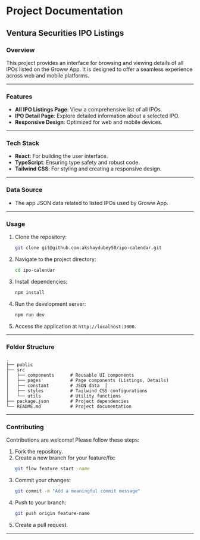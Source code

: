 # Project Documentation

## Ventura Securities IPO Listings

### Overview
This project provides an interface for browsing and viewing details of all IPOs listed on the Groww App. It is designed to offer a seamless experience across web and mobile platforms.

---

### Features
- **All IPO Listings Page**: View a comprehensive list of all IPOs.
- **IPO Detail Page**: Explore detailed information about a selected IPO.
- **Responsive Design**: Optimized for web and mobile devices.

---

### Tech Stack
- **React**: For building the user interface.
- **TypeScript**: Ensuring type safety and robust code.
- **Tailwind CSS**: For styling and creating a responsive design.

---

### Data Source
- The app  JSON data related to listed IPOs used by Groww App.

---

### Usage
1. Clone the repository:
   ```bash
   git clone git@github.com:akshaydubey50/ipo-calendar.git
   ```
2. Navigate to the project directory:
   ```bash
   cd ipo-calendar
   ```
3. Install dependencies:
   ```bash
   npm install
   ```
4. Run the development server:
   ```bash
   npm run dev
   ```
5. Access the application at `http://localhost:3000`.

---

### Folder Structure
```
.
├── public
├── src
│   ├── components      # Reusable UI components
│   ├── pages           # Page components (Listings, Details)
│   ├── constant        # JSON data  │   
│   ├── styles          # Tailwind CSS configurations
│   └── utils           # Utility functions
├── package.json        # Project dependencies
└── README.md           # Project documentation
```

---

### Contributing
Contributions are welcome! Please follow these steps:
1. Fork the repository.
2. Create a new branch for your feature/fix:
   ```bash
   git flow feature start -name
   ```
3. Commit your changes:
   ```bash
   git commit -m "Add a meaningful commit message"
   ```
4. Push to your branch:
   ```bash
   git push origin feature-name
   ```
5. Create a pull request.

---

